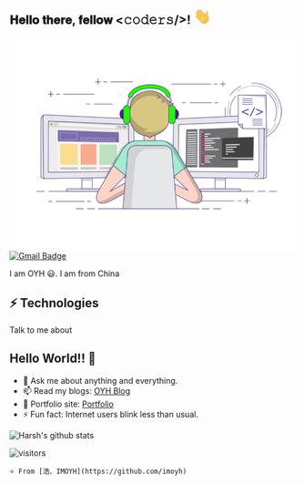 <h2> 𝐇𝐞𝐥𝐥𝐨 𝐭𝐡𝐞𝐫𝐞, 𝐟𝐞𝐥𝐥𝐨𝐰 <𝚌𝚘𝚍𝚎𝚛𝚜/>! <img src="https://raw.githubusercontent.com/ABSphreak/ABSphreak/master/gifs/Hi.gif" width="30px"></h2>

<img align="right" alt="GIF" src="https://raw.githubusercontent.com/devSouvik/devSouvik/master/gif3.gif" width="500"/>

[![Gmail Badge](https://img.shields.io/badge/-oyhemail@gmail.com-c14438?style=flat-square&logo=Gmail&logoColor=white&link=mailto:oyhemail@gmail.com)](mailto:oyhemail@gmail.com)

I am OYH 😃. I am from China


## ⚡ Technologies
Talk to me about

## Hello World!! 🤔
- 💬 Ask me about anything and everything.
- 📫 Read my blogs: [OYH Blog](https://imoyh.github.io/)
- 🎯 Portfolio site: [Portfolio](https://imoyh.github.io/)
- ⚡ Fun fact: Internet users blink less than usual.

![Harsh's github stats](https://github-readme-stats.vercel.app/api?username=imoyh&hide=["issues"]&show_icons=true)

![visitors](https://visitor-badge.glitch.me/badge?page_id=imoyh.imoyh)

```⭐️ From [浩、IMOYH](https://github.com/imoyh)```
